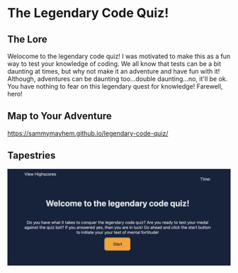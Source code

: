 # The Legendary Code Quiz!

## The Lore

Welocome to the legendary code quiz! I was motivated to make this as a fun way to test your knowledge of coding. We all know that tests can be a bit daunting at times, but why not make it an adventure and have fun with it! Although, adventures can be daunting too...double daunting...no, it'll be ok. You have nothing to fear on this legendary quest for knowledge! Farewell, hero! 

## Map to Your Adventure

https://sammymayhem.github.io/legendary-code-quiz/

## Tapestries 

![image of start screen for the legendary code quiz](assets/images/start-screen.png)
